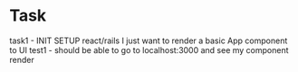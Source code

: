 # Task

task1 - INIT SETUP react/rails I just want to render a basic App component to UI
test1 - should be able to go to localhost:3000 and see my component render